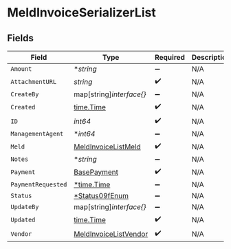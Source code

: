 # MeldInvoiceSerializerList


## Fields

| Field                                                                 | Type                                                                  | Required                                                              | Description                                                           |
| --------------------------------------------------------------------- | --------------------------------------------------------------------- | --------------------------------------------------------------------- | --------------------------------------------------------------------- |
| `Amount`                                                              | **string*                                                             | :heavy_minus_sign:                                                    | N/A                                                                   |
| `AttachmentURL`                                                       | *string*                                                              | :heavy_check_mark:                                                    | N/A                                                                   |
| `CreateBy`                                                            | map[string]*interface{}*                                              | :heavy_minus_sign:                                                    | N/A                                                                   |
| `Created`                                                             | [time.Time](https://pkg.go.dev/time#Time)                             | :heavy_check_mark:                                                    | N/A                                                                   |
| `ID`                                                                  | *int64*                                                               | :heavy_check_mark:                                                    | N/A                                                                   |
| `ManagementAgent`                                                     | **int64*                                                              | :heavy_minus_sign:                                                    | N/A                                                                   |
| `Meld`                                                                | [MeldInvoiceListMeld](../../models/shared/meldinvoicelistmeld.md)     | :heavy_check_mark:                                                    | N/A                                                                   |
| `Notes`                                                               | **string*                                                             | :heavy_minus_sign:                                                    | N/A                                                                   |
| `Payment`                                                             | [BasePayment](../../models/shared/basepayment.md)                     | :heavy_check_mark:                                                    | N/A                                                                   |
| `PaymentRequested`                                                    | [*time.Time](https://pkg.go.dev/time#Time)                            | :heavy_minus_sign:                                                    | N/A                                                                   |
| `Status`                                                              | [*Status09fEnum](../../models/shared/status09fenum.md)                | :heavy_minus_sign:                                                    | N/A                                                                   |
| `UpdateBy`                                                            | map[string]*interface{}*                                              | :heavy_minus_sign:                                                    | N/A                                                                   |
| `Updated`                                                             | [time.Time](https://pkg.go.dev/time#Time)                             | :heavy_check_mark:                                                    | N/A                                                                   |
| `Vendor`                                                              | [MeldInvoiceListVendor](../../models/shared/meldinvoicelistvendor.md) | :heavy_check_mark:                                                    | N/A                                                                   |